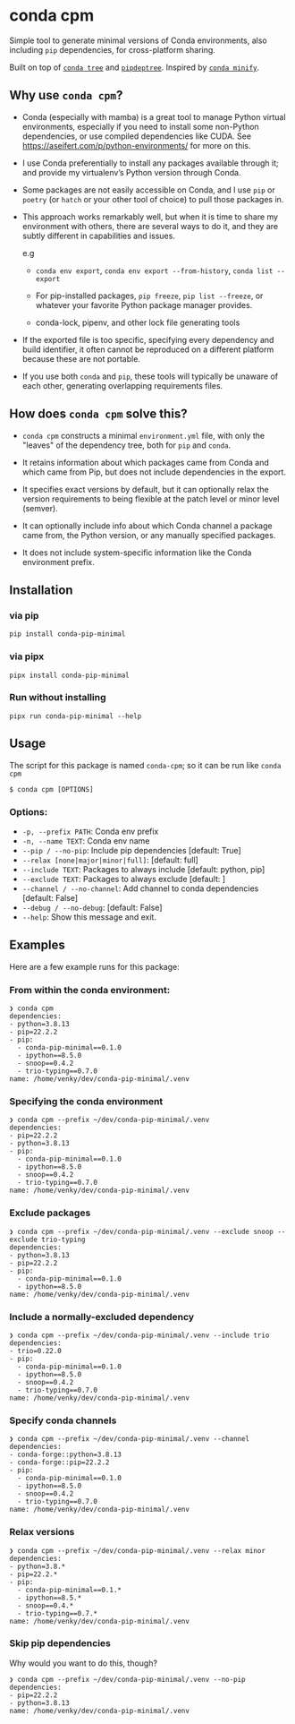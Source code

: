 # conda cpm

Simple tool to generate minimal versions of Conda environments, also including
`pip` dependencies, for cross-platform sharing.

Built on top of [`conda tree`](https://github.com/conda-incubator/conda-tree) and [`pipdeptree`](https://github.com/tox-dev/pipdeptree). Inspired by [`conda minify`](https://github.com/jamespreed/conda-minify).

## Why use `conda cpm`?

-   Conda (especially with mamba) is a great tool to manage Python virtual
    environments, especially if you need to install some non-Python dependencies,
    or use compiled dependencies like CUDA. See
    <https://aseifert.com/p/python-environments/> for more on this.

-   I use Conda preferentially to install any packages available through it; and
    provide my virtualenv&rsquo;s Python version through Conda.

-   Some packages are not easily accessible on Conda, and I use `pip` or `poetry`
    (or `hatch` or your other tool of choice) to pull those packages in.

-   This approach works remarkably well, but when it is time to share my
    environment with others, there are several ways to do it, and they are subtly
    different in capabilities and issues.

    e.g

    -   `conda env export`, `conda env export --from-history`, `conda list --export`

    -   For pip-installed packages, `pip freeze`, `pip list --freeze`, or whatever
        your favorite Python package manager provides.

    -   conda-lock, pipenv, and other lock file generating tools

-   If the exported file is too specific, specifying every dependency and build
    identifier, it often cannot be reproduced on a different platform because
    these are not portable.

-   If you use both `conda` and `pip`, these tools will typically be unaware of
    each other, generating overlapping requirements files.

## How does `conda cpm` solve this?

-   `conda cpm` constructs a minimal `environment.yml` file, with only the
    "leaves" of the dependency tree, both for `pip` and `conda`.

-   It retains information about which packages came from Conda and which came
    from Pip, but does not include dependencies in the export.

-   It specifies exact versions by default, but it can optionally relax the
    version requirements to being flexible at the patch level or minor level
    (semver).

-   It can optionally include info about which Conda channel a package came from,
    the Python version, or any manually specified packages.

-   It does not include system-specific information like the Conda environment
    prefix.

## Installation

### via pip

```console
pip install conda-pip-minimal
```

### via pipx

```console
pipx install conda-pip-minimal
```

### Run without installing

```console
pipx run conda-pip-minimal --help
```

## Usage

The script for this package is named `conda-cpm`; so it can be run like `conda cpm`

```console
$ conda cpm [OPTIONS]
```

### Options:

  * `-p, --prefix PATH`: Conda env prefix
  * `-n, --name TEXT`: Conda env name
  * `--pip / --no-pip`: Include pip dependencies  [default: True]
  * `--relax [none|major|minor|full]`: [default: full]
  * `--include TEXT`: Packages to always include  [default: python, pip]
  * `--exclude TEXT`: Packages to always exclude  [default: ]
  * `--channel / --no-channel`: Add channel to conda dependencies  [default: False]
  * `--debug / --no-debug`: [default: False]
  * `--help`: Show this message and exit.

## Examples

Here are a few example runs for this package:

### From within the conda environment:

``` shell
❯ conda cpm
dependencies:
- python=3.8.13
- pip=22.2.2
- pip:
  - conda-pip-minimal==0.1.0
  - ipython==8.5.0
  - snoop==0.4.2
  - trio-typing==0.7.0
name: /home/venky/dev/conda-pip-minimal/.venv
```

### Specifying the conda environment

``` shell
❯ conda cpm --prefix ~/dev/conda-pip-minimal/.venv
dependencies:
- pip=22.2.2
- python=3.8.13
- pip:
  - conda-pip-minimal==0.1.0
  - ipython==8.5.0
  - snoop==0.4.2
  - trio-typing==0.7.0
name: /home/venky/dev/conda-pip-minimal/.venv
```

### Exclude packages

``` shell
❯ conda cpm --prefix ~/dev/conda-pip-minimal/.venv --exclude snoop --exclude trio-typing
dependencies:
- python=3.8.13
- pip=22.2.2
- pip:
  - conda-pip-minimal==0.1.0
  - ipython==8.5.0
name: /home/venky/dev/conda-pip-minimal/.venv
```

### Include a normally-excluded dependency

``` shell
❯ conda cpm --prefix ~/dev/conda-pip-minimal/.venv --include trio
dependencies:
- trio=0.22.0
- pip:
  - conda-pip-minimal==0.1.0
  - ipython==8.5.0
  - snoop==0.4.2
  - trio-typing==0.7.0
name: /home/venky/dev/conda-pip-minimal/.venv
```

### Specify conda channels

``` shell
❯ conda cpm --prefix ~/dev/conda-pip-minimal/.venv --channel
dependencies:
- conda-forge::python=3.8.13
- conda-forge::pip=22.2.2
- pip:
  - conda-pip-minimal==0.1.0
  - ipython==8.5.0
  - snoop==0.4.2
  - trio-typing==0.7.0
name: /home/venky/dev/conda-pip-minimal/.venv
```

### Relax versions

``` shell
❯ conda cpm --prefix ~/dev/conda-pip-minimal/.venv --relax minor
dependencies:
- python=3.8.*
- pip=22.2.*
- pip:
  - conda-pip-minimal==0.1.*
  - ipython==8.5.*
  - snoop==0.4.*
  - trio-typing==0.7.*
name: /home/venky/dev/conda-pip-minimal/.venv
```

### Skip pip dependencies

Why would you want to do this, though?

``` shell
❯ conda cpm --prefix ~/dev/conda-pip-minimal/.venv --no-pip
dependencies:
- pip=22.2.2
- python=3.8.13
name: /home/venky/dev/conda-pip-minimal/.venv
```
